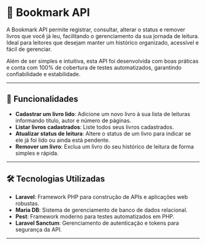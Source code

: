 # 📘 Bookmark API

A Bookmark API permite registrar, consultar, alterar o status e remover livros que você já leu, facilitando o gerenciamento da sua jornada de leitura. Ideal para leitores que desejam manter um histórico organizado, acessível e fácil de gerenciar.

Além de ser simples e intuitiva, esta API foi desenvolvida com boas práticas e conta com 100% de cobertura de testes automatizados, garantindo confiabilidade e estabilidade.

---

## 🚀 Funcionalidades

-   **Cadastrar um livro lido**: Adicione um novo livro à sua lista de leituras informando título, autor e número de páginas.
-   **Listar livros cadastrados**: Liste todos seus livros cadastrados.
-   **Atualizar status de leitura**: Altere o status de um livro para indicar se ele já foi lido ou ainda está pendente.
-   **Remover um livro**: Exclua um livro do seu histórico de leitura de forma simples e rápida.

---

## 🛠️ Tecnologias Utilizadas

-   **Laravel**: Framework PHP para construção de APIs e aplicações web robustas.
-   **Maria DB**: Sistema de gerenciamento de banco de dados relacional.
-   **Pest**: Framework moderno para testes automatizados em PHP.
-   **Laravel Sanctum**: Gerenciamento de autenticação e tokens para segurança da API.

---
